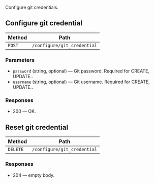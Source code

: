 Configure git credentials.

## Configure git credential

| Method | Path |
|--------|------|
| `POST` | `/configure/git_credential` |

### Parameters

* `password` (string, optional) — Git password. Required for CREATE, UPDATE..
* `username` (string, optional) — Git username. Required for CREATE, UPDATE..

### Responses

* 200 — OK. 


## Reset git credential

| Method | Path |
|--------|------|
| `DELETE` | `/configure/git_credential` |


### Responses

* 204 — empty body.
